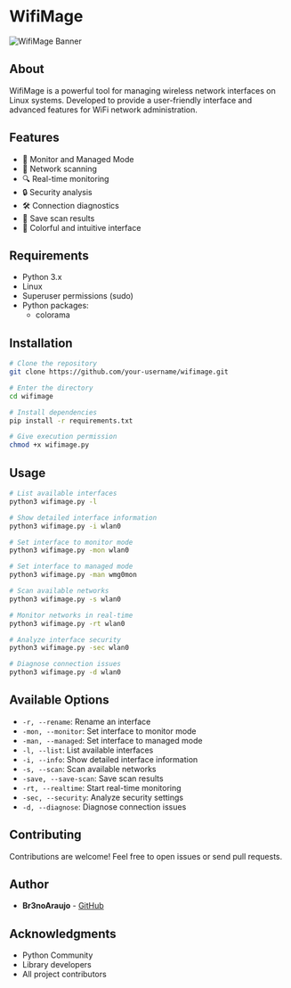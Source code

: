 # WifiMage

![WifiMage Banner](https://i.imgur.com/d84YpdA.png)

## About
WifiMage is a powerful tool for managing wireless network interfaces on Linux systems. Developed to provide a user-friendly interface and advanced features for WiFi network administration.

## Features
- 🎯 Monitor and Managed Mode
- 📡 Network scanning
- 🔍 Real-time monitoring
- 🔒 Security analysis
- 🛠️ Connection diagnostics
- 💾 Save scan results
- 🎨 Colorful and intuitive interface

## Requirements
- Python 3.x
- Linux
- Superuser permissions (sudo)
- Python packages:
  - colorama

## Installation
```bash
# Clone the repository
git clone https://github.com/your-username/wifimage.git

# Enter the directory
cd wifimage

# Install dependencies
pip install -r requirements.txt

# Give execution permission
chmod +x wifimage.py
```

## Usage
```bash
# List available interfaces
python3 wifimage.py -l

# Show detailed interface information
python3 wifimage.py -i wlan0

# Set interface to monitor mode
python3 wifimage.py -mon wlan0

# Set interface to managed mode
python3 wifimage.py -man wmg0mon

# Scan available networks
python3 wifimage.py -s wlan0

# Monitor networks in real-time
python3 wifimage.py -rt wlan0

# Analyze interface security
python3 wifimage.py -sec wlan0

# Diagnose connection issues
python3 wifimage.py -d wlan0
```

## Available Options
- `-r, --rename`: Rename an interface
- `-mon, --monitor`: Set interface to monitor mode
- `-man, --managed`: Set interface to managed mode
- `-l, --list`: List available interfaces
- `-i, --info`: Show detailed interface information
- `-s, --scan`: Scan available networks
- `-save, --save-scan`: Save scan results
- `-rt, --realtime`: Start real-time monitoring
- `-sec, --security`: Analyze security settings
- `-d, --diagnose`: Diagnose connection issues

## Contributing
Contributions are welcome! Feel free to open issues or send pull requests.

## Author
- **Br3noAraujo** - [GitHub](https://github.com/your-username)

## Acknowledgments
- Python Community
- Library developers
- All project contributors 

